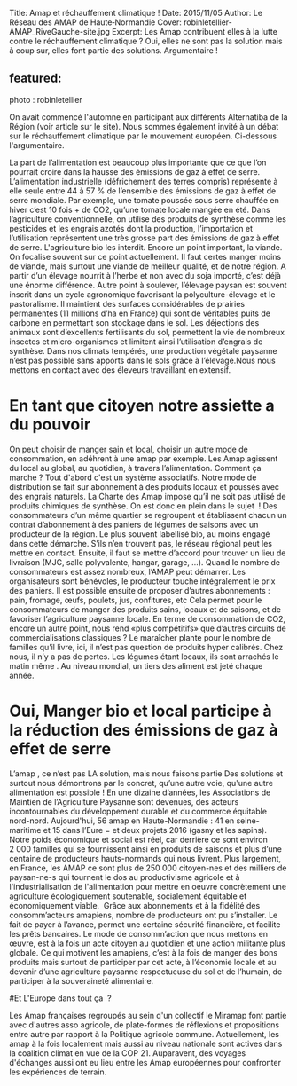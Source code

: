 Title: Amap et réchauffement climatique !
Date: 2015/11/05
Author: Le Réseau des AMAP de Haute&#x2011;Normandie
Cover: robinletellier-AMAP_RiveGauche-site.jpg
Excerpt: Les Amap contribuent elles à la lutte contre le réchauffement climatique ? Oui, elles ne sont pas la solution mais à coup sur, elles font partie des solutions. Argumentaire !

featured:
---

photo : robinletellier

On avait commencé l'automne en participant aux différents Alternatiba de la Région (voir article sur le site). Nous sommes également invité à un débat sur le réchauffement climatique par le mouvement européen. Ci-dessous l'argumentaire.


La part de l’alimentation est beaucoup plus importante que ce que l’on pourrait croire dans la hausse des émissions de gaz à effet de serre.
 L’alimentation industrielle (défrichement des terres compris) représente à elle seule  entre 44 à 57 % de l’ensemble des émissions de gaz à effet de serre mondiale. Par exemple, une tomate poussée sous serre chauffée en hiver c’est 10 fois + de CO2, qu’une tomate locale mangée en été. 
Dans l’agriculture conventionnelle, on utilise des produits de synthèse comme les pesticides et les engrais azotés dont la production, l’importation et l’utilisation représentent une très grosse part des émissions de gaz à effet de serre. 
L'agriculture  bio les interdit.
Encore un point important, la viande. On focalise souvent sur ce point actuellement. Il faut certes manger moins de viande, mais surtout une viande de meilleur qualité, et de notre région. A partir d’un élevage nourrit à l’herbe et non avec du soja importé, c’est déjà une énorme différence. Autre point à soulever,  l’élevage paysan est souvent inscrit dans un cycle agronomique favorisant la polyculture-élevage et le pastoralisme. Il maintient des surfaces considérables de prairies permanentes (11 millions d’ha en France) qui sont de véritables puits de carbone en permettant son stockage dans le sol. 
Les déjections des animaux sont d’excellents fertilisants du sol, permettent la vie de nombreux insectes et micro-organismes et limitent ainsi l’utilisation d’engrais de synthèse. Dans nos climats tempérés, une production végétale paysanne n’est pas possible sans apports dans le sols grâce à l’élevage.Nous nous mettons en contact avec des éleveurs travaillant en extensif.

# En tant que citoyen notre assiette a du pouvoir #

On peut choisir de manger sain et local, choisir un autre mode de consommation, en adéhrent à une amap par exemple.
Les Amap agissent du local au global, au quotidien, à travers l’alimentation. 
Comment ça marche ? 
Tout d'abord c'est un système associatifs.
Notre mode de distribution se fait sur abonnement à des produits locaux et poussés avec des engrais naturels. La Charte des Amap impose qu’il ne soit pas utilisé de produits chimiques de synthèse. On est donc en plein dans le sujet  !
Des consommateurs d’un même quartier se regroupent et établissent chacun un contrat d’abonnement à des paniers de légumes de saisons avec un producteur de la région. Le plus souvent labellisé bio, au moins engagé dans cette démarche. 
S’ils n’en trouvent pas, le réseau régional peut les mettre en contact. Ensuite, il faut se mettre d’accord pour trouver un lieu de livraison (MJC, salle polyvalente, hangar, garage, …). Quand le nombre de consommateurs est assez nombreux, l’AMAP peut démarrer. 
Les organisateurs sont bénévoles, le producteur touche intégralement le prix des paniers. Il est possible ensuite de proposer d’autres abonnements : pain, fromage, œufs, poulets, jus, confitures, etc 
Cela permet pour le consommateurs de manger des produits sains, locaux et de saisons, et de favoriser l’agriculture paysanne locale. En terme de consommation de CO2, encore un autre point, nous rend «plus compétitifs» que d’autres circuits de commercialisations classiques ? Le maraîcher plante pour le nombre de familles qu’il livre, ici, il n’est pas question de produits hyper calibrés. Chez nous, il n’y a pas de pertes. Les légumes étant locaux, ils sont arrachés le matin même . Au niveau mondial, un tiers des aliment est jeté chaque année.

# Oui, Manger bio et local participe à la réduction des émissions de gaz à effet de serre #

L’amap , ce n’est pas LA solution, mais nous faisons partie Des solutions et surtout nous démontrons par le concret, qu’une autre voie, qu'une autre alimentation est possible !
En une dizaine d’années, les Associations de Maintien de l’Agriculture Paysanne sont devenues, des acteurs incontournables du développement durable et du commerce équitable nord-nord.
Aujourd'hui, 56 amap en Haute-Normandie : 41 en seine-maritime et 15 dans l’Eure = et deux projets 2016 (gasny et les sapins). 
Notre poids économique et social est réel, car derrière ce sont environ 2 000 familles qui se fournissent ainsi en produits de saisons et plus d’une centaine de producteurs hauts-normands qui nous livrent.
Plus largement, en France, les AMAP ce sont plus de 250 000 citoyen-nes et des milliers de paysan-ne-s qui tournent le dos au productivisme agricole et à l'industrialisation de l'alimentation pour mettre en oeuvre concrètement une agriculture écologiquement soutenable, socialement équitable et économiquement viable.  
Grâce aux abonnements et à la fidélité des consomm’acteurs amapiens, nombre de producteurs ont pu s’installer. 
Le fait de payer à l’avance, permet une certaine sécurité financière, et facilite les prêts bancaires. Le mode de consomm’action que nous mettons en œuvre, est à la fois un acte citoyen au quotidien et une action militante plus globale.
Ce qui motivent les amapiens, c’est à la fois de manger des bons produits mais surtout de participer par cet acte, à l’économie locale et au devenir d’une agriculture paysanne respectueuse du sol et de l’humain, de participer à la souveraineté alimentaire.

#Et L'Europe dans tout ça  ?

Les Amap françaises regroupés au sein d'un collectif le Miramap font partie avec d'autres asso agricole, de plate-formes de réflexions et propositions entre autre par rapport à la Politique agricole commune. Actuellement, les amap à la fois localement mais aussi au niveau nationale sont actives dans la coalition climat en vue de la COP 21. Auparavent, des voyages d'échanges aussi ont eu lieu entre les Amap européennes pour confronter les expériences de terrain. 